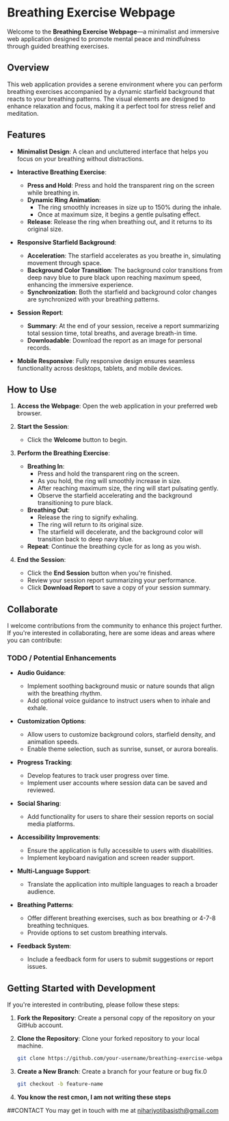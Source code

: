 # Breathing Exercise Webpage

Welcome to the **Breathing Exercise Webpage**—a minimalist and immersive web application designed to promote mental peace and mindfulness through guided breathing exercises.

## Overview

This web application provides a serene environment where you can perform breathing exercises accompanied by a dynamic starfield background that reacts to your breathing patterns. The visual elements are designed to enhance relaxation and focus, making it a perfect tool for stress relief and meditation.

## Features

- **Minimalist Design**: A clean and uncluttered interface that helps you focus on your breathing without distractions.

- **Interactive Breathing Exercise**:
  - **Press and Hold**: Press and hold the transparent ring on the screen while breathing in.
  - **Dynamic Ring Animation**:
    - The ring smoothly increases in size up to 150% during the inhale.
    - Once at maximum size, it begins a gentle pulsating effect.
  - **Release**: Release the ring when breathing out, and it returns to its original size.

- **Responsive Starfield Background**:
  - **Acceleration**: The starfield accelerates as you breathe in, simulating movement through space.
  - **Background Color Transition**: The background color transitions from deep navy blue to pure black upon reaching maximum speed, enhancing the immersive experience.
  - **Synchronization**: Both the starfield and background color changes are synchronized with your breathing patterns.

- **Session Report**:
  - **Summary**: At the end of your session, receive a report summarizing total session time, total breaths, and average breath-in time.
  - **Downloadable**: Download the report as an image for personal records.

- **Mobile Responsive**: Fully responsive design ensures seamless functionality across desktops, tablets, and mobile devices.

## How to Use

1. **Access the Webpage**: Open the web application in your preferred web browser.

2. **Start the Session**:
   - Click the **Welcome** button to begin.

3. **Perform the Breathing Exercise**:
   - **Breathing In**:
     - Press and hold the transparent ring on the screen.
     - As you hold, the ring will smoothly increase in size.
     - After reaching maximum size, the ring will start pulsating gently.
     - Observe the starfield accelerating and the background transitioning to pure black.
   - **Breathing Out**:
     - Release the ring to signify exhaling.
     - The ring will return to its original size.
     - The starfield will decelerate, and the background color will transition back to deep navy blue.
   - **Repeat**: Continue the breathing cycle for as long as you wish.

4. **End the Session**:
   - Click the **End Session** button when you're finished.
   - Review your session report summarizing your performance.
   - Click **Download Report** to save a copy of your session summary.

## Collaborate 

I welcome contributions from the community to enhance this project further. If you're interested in collaborating, here are some ideas and areas where you can contribute:

### TODO / Potential Enhancements

- **Audio Guidance**:
  - Implement soothing background music or nature sounds that align with the breathing rhythm.
  - Add optional voice guidance to instruct users when to inhale and exhale.

- **Customization Options**:
  - Allow users to customize background colors, starfield density, and animation speeds.
  - Enable theme selection, such as sunrise, sunset, or aurora borealis.

- **Progress Tracking**:
  - Develop features to track user progress over time.
  - Implement user accounts where session data can be saved and reviewed.

- **Social Sharing**:
  - Add functionality for users to share their session reports on social media platforms.

- **Accessibility Improvements**:
  - Ensure the application is fully accessible to users with disabilities.
  - Implement keyboard navigation and screen reader support.

- **Multi-Language Support**:
  - Translate the application into multiple languages to reach a broader audience.

- **Breathing Patterns**:
  - Offer different breathing exercises, such as box breathing or 4-7-8 breathing techniques.
  - Provide options to set custom breathing intervals.

- **Feedback System**:
  - Include a feedback form for users to submit suggestions or report issues.

## Getting Started with Development

If you're interested in contributing, please follow these steps:

1. **Fork the Repository**: Create a personal copy of the repository on your GitHub account.

2. **Clone the Repository**: Clone your forked repository to your local machine.

   ```bash
   git clone https://github.com/your-username/breathing-exercise-webpage.git
    ```
3. **Create a New Branch**:   Create a branch for your feature or bug fix.0
    ```bash
    git checkout -b feature-name
    ```
4. **You know the rest cmon, I am not writing these steps**

##CONTACT
You may get in touch with me at
niharjyotibasisth@gmail.com
